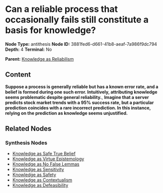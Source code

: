 # Can a reliable process that occasionally fails still constitute a basis for knowledge?

**Node Type:** antithesis
**Node ID:** 3881fed6-d661-41b8-aeaf-7a986f9dc794
**Depth:** 4
**Terminal:** No

**Parent:** [Knowledge as Reliabilism](knowledge-as-reliabilism-synthesis-3822e039-2eba-4bd9-a25e-ce472a789666.md)

## Content

**Suppose a process is generally reliable but has a known error rate, and a belief is formed during one such error. Intuitively, attributing knowledge seems problematic despite general reliability.**, **Imagine that a server predicts stock market trends with a 95% success rate, but a particular prediction coincides with a rare incorrect prediction. In this instance, relying on the prediction as knowledge seems unjustified.**

## Related Nodes

### Synthesis Nodes

- [Knowledge as Safe True Belief](knowledge-as-safe-true-belief-synthesis-2f56f518-967e-4bcb-994f-31bbfad4a389.md)
- [Knowledge as Virtue Epistemology](knowledge-as-virtue-epistemology-synthesis-9c6d9c89-4655-4fce-8a3c-87ffd5fd2d8e.md)
- [Knowledge as No False Lemmas](knowledge-as-no-false-lemmas-synthesis-36956abb-84d8-457a-a4c7-798f4213a3b1.md)
- [Knowledge as Sensitivity](knowledge-as-sensitivity-synthesis-ebcbd19f-fd22-4a0c-8e78-1dc33cea190a.md)
- [Knowledge as Safety](knowledge-as-safety-synthesis-a852ce6c-1351-4a76-a480-9d101fddc5db.md)
- [Knowledge as Contextualism](knowledge-as-contextualism-synthesis-659ee1c8-ad9a-4c9f-a8e7-09990ddfb786.md)
- [Knowledge as Defeasibility](knowledge-as-defeasibility-synthesis-df6df52a-0536-4a84-aa10-a667a54a5f2c.md)
